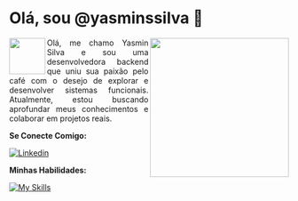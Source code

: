 # Olá, sou @yasminssilva 👋

<img src="https://i.imgur.com/pgEotZI.png" width="250px" align="right" >

<div>
  <a href="mailto:jessicamedeirosp96@gmail.com" >
    <img src="https://media.tenor.com/kXp0f-dmTXAAAAAi/%E6%94%B6%E5%88%B0-%E5%B7%A5%E4%BD%9C.gif" align="left" width="65px" />
  </a> 
  <p align="left" style="text-align: justify">
    Olá, me chamo Yasmin Silva e sou uma desenvolvedora backend que uniu sua paixão pelo café com o desejo de explorar e desenvolver sistemas funcionais. Atualmente, estou buscando aprofundar meus conhecimentos e colaborar em projetos reais.
  </p>
</div>

**Se Conecte Comigo:**

[![Linkedin](https://img.shields.io/badge/Yasmin%20Silva-0077B5?style=for-the-badge&logo=linkedin&logoColor=white)](https://www.linkedin.com/in/yasmin-ssilva26/) 

**Minhas Habilidades:**

[![My Skills](https://skillicons.dev/icons?i=js,typescript,nodejs,java,cs,bootstrap)](https://skillicons.dev)
